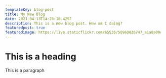 ```yaml
---
templateKey: blog-post
title: My New Blog
date: 2021-04-13T14:28:18.429Z
description: This is a new blog post. How am I doing?
featuredpost: true
featuredimage: https://live.staticflickr.com/65535/50960026747_a1a8a09c8f_b.jpg
---
```

# This is a heading

This is a paragraph

